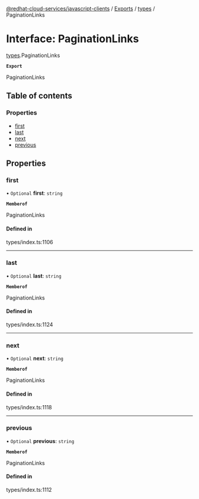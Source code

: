 [@redhat-cloud-services/javascript-clients](../README.md) / [Exports](../modules.md) / [types](../modules/types.md) / PaginationLinks

# Interface: PaginationLinks

[types](../modules/types.md).PaginationLinks

**`Export`**

PaginationLinks

## Table of contents

### Properties

- [first](types.PaginationLinks.md#first)
- [last](types.PaginationLinks.md#last)
- [next](types.PaginationLinks.md#next)
- [previous](types.PaginationLinks.md#previous)

## Properties

### first

• `Optional` **first**: `string`

**`Memberof`**

PaginationLinks

#### Defined in

types/index.ts:1106

___

### last

• `Optional` **last**: `string`

**`Memberof`**

PaginationLinks

#### Defined in

types/index.ts:1124

___

### next

• `Optional` **next**: `string`

**`Memberof`**

PaginationLinks

#### Defined in

types/index.ts:1118

___

### previous

• `Optional` **previous**: `string`

**`Memberof`**

PaginationLinks

#### Defined in

types/index.ts:1112
